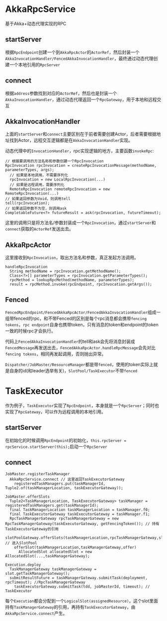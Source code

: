 # AkkaRpcService
基于Akka+动态代理实现的RPC

## startServer
根据`RpcEndpoint`创建一个到`AkkaRpcActor`的`ActorRef`，然后封装一个`AkkaInvocationHandler/FencedAkkaInvocationHandler`，最终通过动态代理创建一个本地引用的`RpcServer`

## connect
根据`address`参数找到对应的`ActorRef`，然后也是封装一个`AkkaInvocationHandler`，通过动态代理返回一个`RpcGateway`，用于本地和远程交互

## AkkaInvocationHandler
上面的`startServer`和`connect`主要区别在于前者需要创建Actor，后者需要根据地址找到Actor，远程交互逻辑都是在`AkkaInvocationHandler`实现。

动态代理中的`InvocationHandler`，rpc实现逻辑的地方，主要函数`invokeRpc`:
```
// 根据要调用的方法名称和参数创建一个RpcInvocation
RpcInvocation rpcInvocation = createRpcInvocationMessage(methodName, parameterTypes, args);
  // 如果是本地调用，不需要序列化
  rpcInvocation = new LocalRpcInvocation(...)
  // 如果是远程调用，需要序列化
  RemoteRpcInvocation remoteRpcInvocation = new RemoteRpcInvocation(...)
// 如果返回参数为Void，则调用tell
tell(rpcInvocation);
// 如果返回参数不为空，则调用ask
CompletableFuture<?> futureResult = ask(rpcInvocation, futureTimeout);
```

这里的调用只是将方法名/参数封装成一个`RpcInvocation`，通过`startServer`和`connect`获取的`ActorRef`发送出去。

## AkkaRpcActor
这里接收到`RpcInvocation`，取出方法名和参数，真正发起方法调用。
```
handleRpcInvocation
  String methodName = rpcInvocation.getMethodName();
  Class<?>[] parameterTypes = rpcInvocation.getParameterTypes();
  rpcMethod = lookupRpcMethod(methodName, parameterTypes);
  result = rpcMethod.invoke(rpcEndpoint, rpcInvocation.getArgs());
```

## Fenced
`FencedRpcEndpoint/FencedAkkaRpcActor/FencedAkkaInvocationHandler`组成一组带fenced的rpc，和不带Fenced的区别是每个rpc消息都会携带`fencing tokens`，`rpc endpoint`自身也携带token，只有消息的token和endpoint的token一致的时候rpc才会执行。

代码上`FencedAkkaInvocationHandler`的tell和ask会先将消息封装成`FencedMessage`再发送出去，`FencedAkkaRpcActor.handleRpcMessage`会先对比`fencing tokens`，相同再发起调用，否则抛出异常。

`Dispatcher/JobMaster/ResourceManager`都是带`fenced`，使用的token实际上就是自身的id(和leader选举有关)，`SlotPool/TaskExecutor`不带`fenced`

# TaskExecutor
作为例子，`TaskExecutor`实现了`RpcEndpoint`，本身就是一个`RpcServer`；同时也实现了`RpcGateway`，可以作为远程调用的本地引用。

## startServer
在初始化的时候调用`RpcEndpoint`的初始化，`this.rpcServer = rpcService.startServer(this);`启动一个`RpcServer`

## connect
```
JobMaster.registerTaskManager
  AkkaRpcService.connect // 这里返回TaskExecutorGateway
    registeredTaskManagers.put(taskManagerId, Tuple2.of(taskManagerLocation, taskExecutorGateway));

JobMaster.offerSlots
  Tuple2<TaskManagerLocation, TaskExecutorGateway> taskManager = registeredTaskManagers.get(taskManagerId);
  final TaskManagerLocation taskManagerLocation = taskManager.f0;
  final TaskExecutorGateway taskExecutorGateway = taskManager.f1;
  RpcTaskManagerGateway rpcTaskManagerGateway = new RpcTaskManagerGateway(taskExecutorGateway, getFencingToken()); // 持有TaskExecutorGateway的引用
  slotPoolGateway.offerSlots(taskManagerLocation,rpcTaskManagerGateway,slots); // 进入SlotPool
    offerSlot(taskManagerLocation,taskManagerGateway,offer)
      AllocatedSlot allocatedSlot = new AllocatedSlot(...,taskManagerGateway); 

Execution.deploy
  TaskManagerGateway taskManagerGateway = slot.getTaskManagerGateway();
  submitResultFuture = taskManagerGateway.submitTask(deployment, rpcTimeout); //RpcTaskManagerGateway
    taskExecutorGateway.submitTask(tdd, jobMasterId, timeout); // TaskExecutor
```
每个`Execution`都会分配到一个`LogicalSlot(assignedResource)`，这个slot里面持有`TaskManagerGateway`的引用，再持有`TaskExecutorGateway`，由`AkkaRpcService.connect`产生。